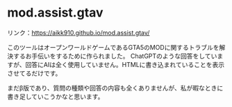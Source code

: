 # mod.assist.gtav

リンク：https://aikk910.github.io/mod.assist.gtav/

このツールはオープンワールドゲームであるGTA5のMODに関するトラブルを解決するお手伝いをするために作られました。
ChatGPTのような回答をしていますが、回答にAIは全く使用していません。HTMLに書き込まれていることを表示させてるだけです。

まだβ版であり、質問の種類や回答の内容も全くありませんが、私が暇なときに書き足していこうかなと思います。

